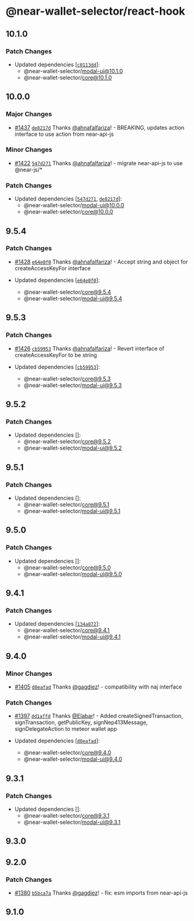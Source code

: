 # @near-wallet-selector/react-hook

## 10.1.0

### Patch Changes

- Updated dependencies [[`c0113dd`](https://github.com/near/wallet-selector/commit/c0113dd813785913f1307760467a1b02698cc00b)]:
  - @near-wallet-selector/modal-ui@10.1.0
  - @near-wallet-selector/core@10.1.0

## 10.0.0

### Major Changes

- [#1437](https://github.com/near/wallet-selector/pull/1437) [`de8217d`](https://github.com/near/wallet-selector/commit/de8217d3ddfdf5b3f7b7cac3acd8759441e0d9e5) Thanks [@ahnafalfariza](https://github.com/ahnafalfariza)! - BREAKING, updates action interface to use action from near-api-js

### Minor Changes

- [#1422](https://github.com/near/wallet-selector/pull/1422) [`547d271`](https://github.com/near/wallet-selector/commit/547d271bad741fff306a78e5f81f6a78a974d2a6) Thanks [@ahnafalfariza](https://github.com/ahnafalfariza)! - migrate near-api-js to use @near-js/\*

### Patch Changes

- Updated dependencies [[`547d271`](https://github.com/near/wallet-selector/commit/547d271bad741fff306a78e5f81f6a78a974d2a6), [`de8217d`](https://github.com/near/wallet-selector/commit/de8217d3ddfdf5b3f7b7cac3acd8759441e0d9e5)]:
  - @near-wallet-selector/modal-ui@10.0.0
  - @near-wallet-selector/core@10.0.0

## 9.5.4

### Patch Changes

- [#1428](https://github.com/near/wallet-selector/pull/1428) [`e64e0f0`](https://github.com/near/wallet-selector/commit/e64e0f06274eb58c5acc9017d765fc622976df81) Thanks [@ahnafalfariza](https://github.com/ahnafalfariza)! - Accept string and object for createAccessKeyFor interface

- Updated dependencies [[`e64e0f0`](https://github.com/near/wallet-selector/commit/e64e0f06274eb58c5acc9017d765fc622976df81)]:
  - @near-wallet-selector/core@9.5.4
  - @near-wallet-selector/modal-ui@9.5.4

## 9.5.3

### Patch Changes

- [#1426](https://github.com/near/wallet-selector/pull/1426) [`cb59953`](https://github.com/near/wallet-selector/commit/cb5995313fd8f2e48b58eaa84a88b92efff7739c) Thanks [@ahnafalfariza](https://github.com/ahnafalfariza)! - Revert interface of createAccessKeyFor to be string

- Updated dependencies [[`cb59953`](https://github.com/near/wallet-selector/commit/cb5995313fd8f2e48b58eaa84a88b92efff7739c)]:
  - @near-wallet-selector/core@9.5.3
  - @near-wallet-selector/modal-ui@9.5.3

## 9.5.2

### Patch Changes

- Updated dependencies []:
  - @near-wallet-selector/core@9.5.2
  - @near-wallet-selector/modal-ui@9.5.2

## 9.5.1

### Patch Changes

- Updated dependencies []:
  - @near-wallet-selector/core@9.5.1
  - @near-wallet-selector/modal-ui@9.5.1

## 9.5.0

### Patch Changes

- Updated dependencies []:
  - @near-wallet-selector/core@9.5.0
  - @near-wallet-selector/modal-ui@9.5.0

## 9.4.1

### Patch Changes

- Updated dependencies [[`134a872`](https://github.com/near/wallet-selector/commit/134a8723b938cdd922ddbf1eec528cdac7ae6c3e)]:
  - @near-wallet-selector/core@9.4.1
  - @near-wallet-selector/modal-ui@9.4.1

## 9.4.0

### Minor Changes

- [#1405](https://github.com/near/wallet-selector/pull/1405) [`d0eafad`](https://github.com/near/wallet-selector/commit/d0eafad960b1ccfc190224e32cc181bae1cd77bb) Thanks [@gagdiez](https://github.com/gagdiez)! - compatibility with naj interface

### Patch Changes

- [#1397](https://github.com/near/wallet-selector/pull/1397) [`dd1affd`](https://github.com/near/wallet-selector/commit/dd1affdf0a9124ec14e606ca3fbec6db7a31a014) Thanks [@Elabar](https://github.com/Elabar)! - Added createSignedTransaction, signTransaction, getPublicKey, signNep413Message, signDelegateAction to meteor wallet app

- Updated dependencies [[`d0eafad`](https://github.com/near/wallet-selector/commit/d0eafad960b1ccfc190224e32cc181bae1cd77bb)]:
  - @near-wallet-selector/core@9.4.0
  - @near-wallet-selector/modal-ui@9.4.0

## 9.3.1

### Patch Changes

- Updated dependencies []:
  - @near-wallet-selector/core@9.3.1
  - @near-wallet-selector/modal-ui@9.3.1

## 9.3.0

## 9.2.0

### Patch Changes

- [#1380](https://github.com/near/wallet-selector/pull/1380) [`b5bca7a`](https://github.com/near/wallet-selector/commit/b5bca7a66484686fad7c975b53b25fdd714421f5) Thanks [@gagdiez](https://github.com/gagdiez)! - fix: esm imports from near-api-js

## 9.1.0

